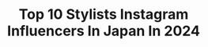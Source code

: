 ---
title: Top 10 Stylists Instagram Influencers In Japan In 2024
description: >-
  Find top stylists Instagram influencers in Japan in 2024. Most popular hashtags: #pr #ootd #hermes.
platform: Instagram
hits: 90
text_top: See the most popular Instagram accounts on inBeat.
text_bottom: Our database holds 90 Instagram influencers like this in Japan for you to connect with.
profiles:
  - username: "dodo_chiharu"
    fullname: >-
      百々千晴
    bio: >-
      Stylist and / @theshishikui
    location: "Japan"
    followers: 175251
    engagement: 163
    commentsToLikes: 0.002273
    id: ck5hlq4avkn7s0i11ctvr7clr
    verified: false
    hashtags: "#skii, #pr, #obagi, #reversostories"
  - username: "ayaaa0707"
    fullname: >-
      ayakaneko
    bio: >-
      fashion stylist tokyo YouTube↓
    location: "Japan"
    followers: 202033
    engagement: 132
    commentsToLikes: 0.001488
    id: ck134x22lylyc0i197ev8c69o
    verified: false
    hashtags: "#mywork, #stylingbyme, #shootingday, #ootd"
  - username: "kawaiiconic.ali"
    fullname: >-
      アリ
    bio: >-
      🎀𝒫.𝒾.𝓃.𝓀 𝒾𝒸𝑜𝓃🎀 ⭐️Voice Talent/Stylist⭐️ 🌸 Stockholm, Sweden📍🇸🇪 🌸@endigopink's Daddy💋💕 🌸💋English•日本語 💌Business inquiries💌 operafashionista@gmail.com
    location: "Japan"
    followers: 38455
    engagement: 124
    commentsToLikes: 0.036253
    id: ckapbqu780zes0i78ys8drptq
    verified: false
    hashtags: "#allpinkeverything, #kawaii, #kawaiistyle, #pinkmakeup"
  - username: "mademoiselle_yulia"
    fullname: >-
      マドモアゼル・ユリア
    bio: >-
      🇮🇹10th-12th Oct, 🇸🇬13th DJ/KIMONO STYLIST等 YouTube「ゆりあの部屋」毎週更新 DJ booking djbooking@mademoiselleyulia.com Kimono botankimono@mademoiselleyulia.com
    location: "Japan"
    followers: 167641
    engagement: 53
    commentsToLikes: 0.003635
    id: ck0ue3obvkj420i19mpnakson
    verified: true
    hashtags: "#onebypenfolds, #paris, #pfw, #antiquekimono"
  - username: "sakuraan"
    fullname: >-
      💎Sakura Nakamura💎
    bio: >-
      📍NYC fashion/stylist✨ dm for promo📩 100% japanese born and raised🇯🇵 pisces♓️
    location: "Japan"
    followers: 17729
    engagement: 708
    commentsToLikes: 0.037329
    id: ck6u1gc51lkhf0j71c4s38t6w
    verified: false
    hashtags: "#tbt, #pisces, #2021"
  - username: "reina_usui"
    fullname: >-
      碓井玲菜
    bio: >-
      22 model／actress @pocher_official stylist DMについては所属事務所の管理となります お仕事のご依頼はこちらからお願い致します
    location: "Japan"
    followers: 24762
    engagement: 497
    commentsToLikes: 0.011406
    id: ck5hibg81cn010i1184abin2c
    verified: true
    hashtags: "#160cm, #film, #calin"
  - username: "yurikaden"
    fullname: >-
      YURIKA NAKANO
    bio: >-
      stylist ゆりかでん スタイリングのご依頼はLOVABLEまでお願いします #ゆりかでんのバッグ @curlychou_
    location: "Japan"
    followers: 21643
    engagement: 382
    commentsToLikes: 0.001162
    id: ck15qj8a634010i19sq0ldalb
    verified: false
    hashtags: "#mywork, #ootd, #flowers, #oriens"
  - username: "naokookusa"
    fullname: >-
      Naoko Okusa_official
    bio: >-
      #stylist #love fashion #salsa
    location: "Japan"
    followers: 300307
    engagement: 168
    commentsToLikes: 0.005293
    id: ck0vzcdjz8eib0i19lw7dorg5
    verified: false
    hashtags: "#allsaints, #upperhights, #theory, #hermes"
  - username: "ryutaronagasawa"
    fullname: >-
      Ryutaro
    bio: >-
      OOO YY / Top stylist Reserve - 0337808331 or Instagram DM Address - 代官山町12-16シンフォニー代官山201
    location: "Japan"
    followers: 37134
    engagement: 201
    commentsToLikes: 0.001909
    id: ck138v3ywi6hj0i19qkfuwwll
    verified: false
    hashtags: "#oooyy, #dairiku, #prada, #gr10k"
  - username: "______839048"
    fullname: >-
      tomoka
    bio: >-
      DMは個別に返信出来ません💭 @pocher_official stylist
    location: "Japan"
    followers: 66560
    engagement: 151
    commentsToLikes: 0.004153
    id: ck0w4dvoky3k50i19tsb19i6k
    verified: false
    hashtags: "#reldi, #lebenaorganic, #pr, #solace"
---